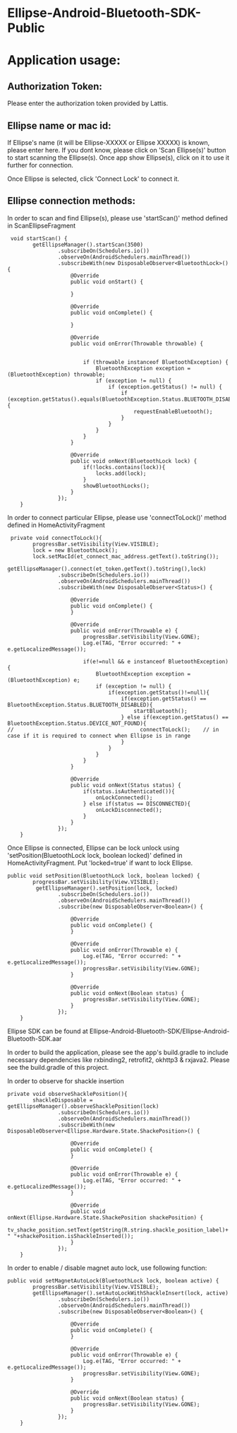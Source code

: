 # Ellipse-Android-Bluetooth-SDK-Public



# Application usage:

## Authorization Token: 

Please enter the authorization token provided by Lattis.


## Ellipse name or mac id: 

If Ellipse's name (it will be Ellipse-XXXXX or Ellipse XXXXX) is known, please enter here. If you dont know, please click on 'Scan Ellipse(s)' button to start scanning the Ellipse(s). Once app show Ellipse(s), click on it to use it further for connection.


Once Ellipse is selected, click 'Connect Lock' to connect it.


## Ellipse connection methods:

In order to scan and find Ellipse(s), please use 'startScan()' method defined in ScanEllipseFragment
```
 void startScan() {
        getEllipseManager().startScan(3500)
                .subscribeOn(Schedulers.io())
                .observeOn(AndroidSchedulers.mainThread())
                .subscribeWith(new DisposableObserver<BluetoothLock>() {
                    @Override
                    public void onStart() {

                    }

                    @Override
                    public void onComplete() {

                    }

                    @Override
                    public void onError(Throwable throwable) {


                        if (throwable instanceof BluetoothException) {
                            BluetoothException exception = (BluetoothException) throwable;
                            if (exception != null) {
                                if (exception.getStatus() != null) {
                                    if (exception.getStatus().equals(BluetoothException.Status.BLUETOOTH_DISABLED)) {
                                        requestEnableBluetooth();
                                    }
                                }
                            }
                        }
                    }

                    @Override
                    public void onNext(BluetoothLock lock) {
                        if(!locks.contains(lock)){
                            locks.add(lock);
                        }
                        showBluetoothLocks();
                    }
                });
    }
```


In order to connect particular Ellipse, please use 'connectToLock()' method defined in HomeActivityFragment

```
 private void connectToLock(){
        progressBar.setVisibility(View.VISIBLE);
        lock = new BluetoothLock();
        lock.setMacId(et_connect_mac_address.getText().toString());
        getEllipseManager().connect(et_token.getText().toString(),lock)
                .subscribeOn(Schedulers.io())
                .observeOn(AndroidSchedulers.mainThread())
                .subscribeWith(new DisposableObserver<Status>() {

                    @Override
                    public void onComplete() {
                    }

                    @Override
                    public void onError(Throwable e) {
                        progressBar.setVisibility(View.GONE);
                        Log.e(TAG, "Error occurred: " + e.getLocalizedMessage());

                        if(e!=null && e instanceof BluetoothException){
                            BluetoothException exception = (BluetoothException) e;
                            if (exception != null) {
                                if(exception.getStatus()!=null){
                                    if(exception.getStatus() == BluetoothException.Status.BLUETOOTH_DISABLED){
                                        startBluetooth();
                                    } else if(exception.getStatus() == BluetoothException.Status.DEVICE_NOT_FOUND){
//                                        connectToLock();    // in case if it is required to connect when Ellipse is in range
                                    }
                                }
                            }
                        }
                    }

                    @Override
                    public void onNext(Status status) {
                        if(status.isAuthenticated()){
                            onLockConnected();
                        } else if(status == DISCONNECTED){
                            onLockDisconnected();
                        }
                    }
                });
    }
   ```





Once Ellipse is connected, Ellipse can be lock unlock using 'setPosition(BluetoothLock lock, boolean locked)' defined in HomeActivityFragment. Put 'locked=true' if want to lock Ellipse.


```
public void setPosition(BluetoothLock lock, boolean locked) {
        progressBar.setVisibility(View.VISIBLE);
         getEllipseManager().setPosition(lock, locked)
                .subscribeOn(Schedulers.io())
                .observeOn(AndroidSchedulers.mainThread())
                .subscribe(new DisposableObserver<Boolean>() {

                    @Override
                    public void onComplete() {
                    }

                    @Override
                    public void onError(Throwable e) {
                        Log.e(TAG, "Error occurred: " + e.getLocalizedMessage());
                        progressBar.setVisibility(View.GONE);
                    }

                    @Override
                    public void onNext(Boolean status) {
                        progressBar.setVisibility(View.GONE);
                    }
                });
    }

```



Ellipse SDK can be found at Ellipse-Android-Bluetooth-SDK/Ellipse-Android-Bluetooth-SDK.aar


In order to build the application, please see the app's build.gradle to include necessary dependencies like rxbinding2, retrofit2, okhttp3 & rxjava2. Please see the build.gradle of this project.


In order to observe for shackle insertion

```
private void observeShacklePosition(){
        shackleDisposable = getEllipseManager().observeShacklePosition(lock)
                .subscribeOn(Schedulers.io())
                .observeOn(AndroidSchedulers.mainThread())
                .subscribeWith(new DisposableObserver<Ellipse.Hardware.State.ShackePosition>() {

                    @Override
                    public void onComplete() {
                    }

                    @Override
                    public void onError(Throwable e) {
                        Log.e(TAG, "Error occurred: " + e.getLocalizedMessage());
                    }

                    @Override
                    public void onNext(Ellipse.Hardware.State.ShackePosition shackePosition) {
                        tv_shacke_position.setText(getString(R.string.shackle_position_label)+ " "+shackePosition.isShackleInserted());
                    }
                });
    }

```



In order to enable / disable magnet auto lock, use following function:

```
public void setMagnetAutoLock(BluetoothLock lock, boolean active) {
        progressBar.setVisibility(View.VISIBLE);
        getEllipseManager().setAutoLockWithShackleInsert(lock, active)
                .subscribeOn(Schedulers.io())
                .observeOn(AndroidSchedulers.mainThread())
                .subscribe(new DisposableObserver<Boolean>() {

                    @Override
                    public void onComplete() {
                    }

                    @Override
                    public void onError(Throwable e) {
                        Log.e(TAG, "Error occurred: " + e.getLocalizedMessage());
                        progressBar.setVisibility(View.GONE);
                    }

                    @Override
                    public void onNext(Boolean status) {
                        progressBar.setVisibility(View.GONE);
                    }
                });
    }

```



 


